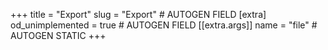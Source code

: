 +++
title = "Export"
slug = "Export" # AUTOGEN FIELD
[extra]
od_unimplemented = true # AUTOGEN FIELD
[[extra.args]]
name = "file" # AUTOGEN STATIC
+++